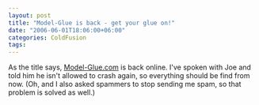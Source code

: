 ```yaml
---
layout: post
title: "Model-Glue is back - get your glue on!"
date: "2006-06-01T18:06:00+06:00"
categories: ColdFusion 
tags: 
---
```


As the title says, <a href="http://www.model-glue.com">Model-Glue.com</a> is back online. I've spoken with Joe and told him he isn't allowed to crash again, so everything should be find from now. (Oh, and I also asked spammers to stop sending me spam, so that problem is solved as well.)